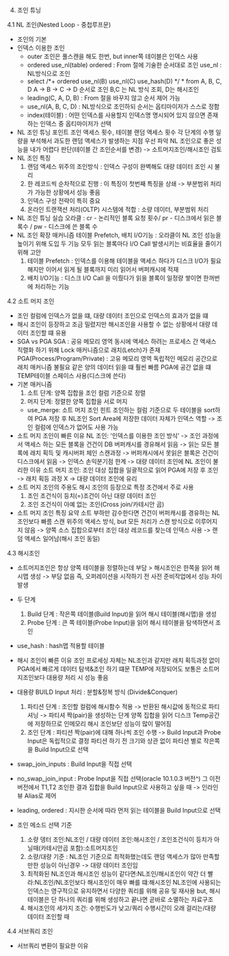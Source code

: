 4. 조인 튜닝

4.1 NL 조인(Nested Loop - 중첩루프문)
- 조인의 기본
- 인덱스 이용한 조인
    - outer 조인은 풀스캔을 해도 한번, but inner쪽 테이블은 인덱스 사용
    - ordered use_nl(table)
        ordered : From 절에 기술한 순서대로 조인
        use_nl : NL방식으로 조인
    - select /*+ ordered use_nl(B) use_nl(C) use_hash(D) */ * from A, B, C, D
        A -> B -> C -> D 순서로 조인
        B,C 는 NL 방식 조회, D는 해시조인
    - leading(C, A, D, B) : From 절을 바꾸지 않고 순서 제어 가능
    - use_nl(A, B, C, D) : NL방식으로 조인하되 순서는 옵티마이저가 스스로 정함
    - index(테이블) : 어떤 인덱스를 사용할지 인덱스명 명시되어 있지 않으면 존재하는 인덱스 중 옵티마이저가 선택
- NL 조인 튜닝 포인트
    조인 액세스 횟수, 테이블 랜덤 액세스 횟수
    각 단계의 수행 일량을 부석해서 과도한 랜덤 액세스가 발생하는 지점 우선 파악
    NL 조인으로 좋은 성능을 내가 어렵다 판단(테이블 간 조인순서를 변경) -> 소트머지조인/해시조인 검토
- NL 조인 특징
    1. 랜덤 액세스 위주의 조인방식 : 인덱스 구성이 완벽해도 대량 데이터 조인 시 불리
    2. 한 레코드씩 순차적으로 진행 : 이 특징이 첫번째 특징을 상쇄 -> 부분범위 처리가 가능한 상황에서 성능 좋음
    3. 인덱스 구성 전략이 특히 중요 
    4. 온라인 트랜잭션 처리(OLTP) 시스템에 적합 : 소량 데이터, 부분범위 처리 
- NL 조인 튜닝 실습
    오라클 : cr - 논리적인 블록 요청 횟수/ pr - 디스크에서 읽은 블록수 / pw - 디스크에 쓴 블록 수
- NL 조인 확장 매커니즘
    테이블 Prefetch, 배치 I/O기능 : 오라클이 NL 조인 성능을 높이기 위해 도입
    두 기능 모두 읽는 블록마다 I/O Call 발생시키는 비효율을 줄이기 위해 고안
    1. 테이블 Prefetch : 인덱스를 이용해 테이블을 액세스 하다가 디스크 I/O가 필요해지만 이어서 읽게 될 블록까지 미리 읽어서 버퍼캐시에 적재
    2. 배치 I/O기능 : 디스크 I/O Call 을 미뤘다가 읽을 블록이 일정량 쌓이면 한꺼번에 처리하는 기능

4.2 소트 머지 조인
- 조인 컬럼에 인덱스가 없을 떄, 대량 데이터 조인으로 인덱스의 효과가 없을 떄 
- 해시 조인이 등장하고 조금 밀렸지만 해시조인을 사용할 수 없는 상황에서 대량 데이터 조인할 떄 유용
- SGA vs PGA
    SGA : 공유 메모리 영역
        동시에 액세스 하려는 프로세스 간 액새스 직렬화 하기 위해 Lock 매커니즘으로 래치(Letch)가 존재
    PGA(Process/Program/Private) : 고유 메모리 영역
        독립적인 메모리 공간으로 래치 매커니즘 불필요
        같은 양의 데이터 읽을 떄 훨씬 빠름
        PGA에 공간 없을 떄 TEMP테이블 스페이스 사용(디스크에 쓴다)
- 기본 매커니즘 
    1. 소트 단계: 양쪽 집합을 조인 컬럼 기준으로 정렬
    2. 머지 단계: 정렬한 양쪽 집합을 서로 머지
    - use_merge: 소트 머지 조인 힌트
    조인하는 컬럼 기준으로 두 테이블을 sort하여 PGA 저장 후 NL조인
    Sort Area에 저장한 데이터 자체가 인덱스 역할 -> 조인 컬럼에 인덱스가 없어도 사용 가능
- 소트 머지 조인이 빠른 이유
    NL 조인: '인덱스를 이용한 조인 방식' -> 조인 과정에서 액세스 하는 모든 블록을 건건이 DB 버퍼캐시를 경유해서 읽음
    -> 읽는 모든 블록에 래치 획득 및 캐시버퍼 체인 스캔과정 -> 버퍼캐시에서 못읽은 블록은 건건이 디스크에서 읽음
    -> 인덱스 손익분기점 한계 -> 대량 데이터 조인에 NL 조인이 불리한 이유
    소트 머지 조인: 조인 대상 집합을 일괄적으로 읽어 PGA에 저장 후 조인 -> 래치 획등 과정 X -> 대량 데이터 조인에 유리
- 소트 머지 조인의 주용도
    해시 조인의 등장으로 특정 조건에서 주로 사용
    1. 조인 조건식이 등치(=)조건이 아닌 대량 데이터 조인
    2. 조인 조건식이 아예 없는 조인(Cross join/카테시안 곱)
- 소트 머지 조인 특징 요약
    소트 부하만 감수한다면 건건이 버퍼캐시를 경유하는 NL 조인보다 빠름
    스캔 위주의 액세스 방식, but 모든 처리가 스캔 방식으로 이루어지지 않음
    -> 양쪽 소스 집합으로부터 조인 대상 레코드를 찾는데 인덱스 사용 -> 랜덤 액세스 일어남(해시 조인 동일)

4.3 해시조인
- 소트머지조인은 항상 양쪽 테이블을 정렬하는데 부담 > 해시조인은 한쪽을 읽어 해시맵 생성 -> 부담 없음
    즉, 오퍼레이션을 시작하기 전 사전 준비작업에서 성능 차이 발생

- 두 단계
    1. Build 단계 : 작은쪽 테이블(Build Input)을 읽어 해시 테이블(해시맵)을 생성
    2. Probe 단계 : 큰 쪽 테이블(Probe Input)을 읽어 해시 테이블을 탐색하면서 조인
- use_hash : hash맵 적용할 테이블
- 해시 조인이 빠른 이유
    조인 프로세싱 자체는 NL조인과 같지만 래치 획득과정 없이 PGA에서 빠르게 데이터 탐색&조인 하기 떄문
    TEMP에 저장되어도 보통은 소트머지조인보다 대용량 처리 시 성능 좋음
- 대용량 BUILD Input 처리 : 분할&정복 방식 (Divide&Conquer)
    1. 파티션 단계 : 조인할 컬럼에 해시함수 적용 -> 반환된 해시값에 동적으로 파티셔닝 -> 파티셔 짝(pair)을 생성하는 단계
        양쪽 집합을 읽어 디스크 Temp공간에 저장하므로 인메모리 해시 조인보단 성능이 많이 떨어짐
    2. 조인 단계 : 파티션 짝(pair)에 대해 하나씩 조인 수행 -> Build Input과 Probe Input은 독립적으로 결정
        파티션 하기 전 크기와 상관 없이 파티션 별로 작은쪽을 Build Input으로 선택
- swap_join_inputs : Build Input을 직접 선택
- no_swap_join_input : Probe Input을 직접 선택(oracle 10.1.0.3 버전^)
    그 이전 버전에서 T1,T2 조인한 결과 집합을 Build Input으로 사용하고 싶을 때 -> 인라인뷰 Alias로 제어
- leading, ordered : 지시한 순서에 따라 먼저 읽는 테이블을 Build Input으로 선택
- 조인 메소드 선택 기준
    1. 소량 뎅터 조인:NL조인 / 대량 데이터 조인:해시조인 / 조인조건식이 등치가 아닐때(카테시안곱 포함):소트머지조인
    2. 소량/대량 기준 : NL조인 기준으로 최적화했는데도 랜덤 액세스가 많아 만족할만한 성능이 아닌경우 -> 대량 데이터 조인임
    3. 최적화된 NL조인과 해시조인 성능이 같다면:NL조인/해시조인이 약간 더 빨라:NL조인/NL조인보다 해시조인이 매우 빠를 떄:해시조인
        NL조인에 사용되는 인덱스는 영구적으로 유지하면서 다양한 쿼리를 위해 공유 및 재사용
        but, 해시테이블은 단 하나의 쿼리를 위해 생성하고 끝나면 곧바로 소멸하는 자료구조
    4. 해시조인의 세가지 조건: 수행빈도가 낮고/쿼리 수행시간이 오래 걸리는/대량 데이터 조인할 때

4.4 서브쿼리 조인
- 서브쿼리 변환이 필요한 이유